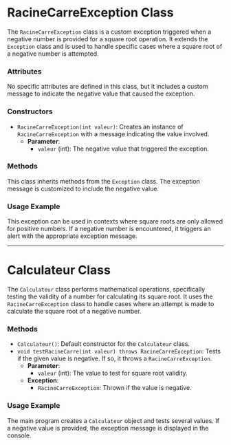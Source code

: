 # RacineCarreException Class

The `RacineCarreException` class is a custom exception triggered when a negative number is provided for a square root operation. It extends the `Exception` class and is used to handle specific cases where a square root of a negative number is attempted.

### Attributes
No specific attributes are defined in this class, but it includes a custom message to indicate the negative value that caused the exception.

### Constructors
- `RacineCarreException(int valeur)`: Creates an instance of `RacineCarreException` with a message indicating the value involved.
    - **Parameter**:
        - `valeur` (int): The negative value that triggered the exception.

### Methods
This class inherits methods from the `Exception` class. The exception message is customized to include the negative value.

### Usage Example
This exception can be used in contexts where square roots are only allowed for positive numbers. If a negative number is encountered, it triggers an alert with the appropriate exception message.

---

# Calculateur Class


The `Calculateur` class performs mathematical operations, specifically testing the validity of a number for calculating its square root. It uses the `RacineCarreException` class to handle cases where an attempt is made to calculate the square root of a negative number.

### Methods
- `Calculateur()`: Default constructor for the `Calculateur` class.
- `void testRacineCarre(int valeur) throws RacineCarreException`: Tests if the given value is negative. If so, it throws a `RacineCarreException`.
    - **Parameter**:
        - `valeur` (int): The value to test for square root validity.
    - **Exception**:
        - `RacineCarreException`: Thrown if the value is negative.

### Usage Example
The main program creates a `Calculateur` object and tests several values. If a negative value is provided, the exception message is displayed in the console.

